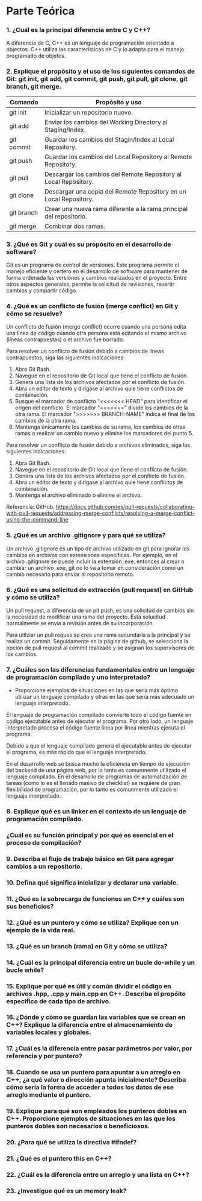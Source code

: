 
# Parte Teórica

### 1. ¿Cuál es la principal diferencia entre C y C++?
A diferencia de C, C++ es un lenguaje de programación orientado a objectos. 
C++ utiliza las características de C y lo adapta para el manejo programado de objetos.


### 2. Explique el propósito y el uso de los siguientes comandos de Git: git init, git add, git commit, git push, git pull, git clone, git branch, git merge.
| Comando | Propósito y uso |
| - | - |
| git init   | Inicializar un repositorio nuevo.                                   |
| git add    | Enviar los cambios del Working Directory al Staging/Index.          |
| git commit | Guardar los cambios del Stagin/Index al Local Repository.           |
| git push   | Guardar los cambios del Local Repository al Remote Repository.      |
| git pull   | Descargar los cambios del Remote Repository al Local Repository.    |
| git clone  | Descargar una copia del Remote Repository en un Local Repository.   |
| git branch | Crear una nueva rama diferente a la rama principal del repositorio. |
| git merge  | Combinar dos ramas.                                                 |


### 3. ¿Qué es Git y cuál es su propósito en el desarrollo de software?
Git es un programa de control de versiones. Este programa permite el manejo eficiente y certero en el desarrollo 
de software para mantener de forma ordenada las versiones y cambios realizados en el proyecto. Entre otros aspectos 
generales, permite la solicitud de revisiones, revertir cambios y compartir código.

### 4. ¿Qué es un conflicto de fusión (merge conflict) en Git y cómo se resuelve?
Un conflicto de fusión (merge conflict) ocurre cuando una persona edita una línea de código cuando otra persona está 
editando el mismo archivo (líneas contrapuestas) o el archivo fue borrado.

Para resolver un conflicto de fusión debido a cambios de líneas contrapuestos, siga las siguientes indicaciones:
1. Abra Git Bash.
2. Navegue en el repositorio de Git local que tiene el conflicto de fusión.
3. Genera una lista de los archivos afectados por el conflicto de fusión.
4. Abra un editor de texto y dirígase al archivo quie tiene conflictos de combinación.
5. Busque el marcador de conflicto "<<<<<<< HEAD" para identificar el origen del conflicto. El marcador "=======" divide los cambios de la otra rama. El marcador ">>>>>>> BRANCH-NAME" indica el final de los cambios de la otra rama.
6. Mantenga únicamente los cambios de su rama, los cambios de otras ramas o realizar un cambio nuevo y elimine los marcadores del punto 5.


Para resolver un conflicto de fusión debido a archivos eliminados, siga las siguientes indicaciones:
1. Abra Git Bash.
2. Navegue en el repositorio de Git local que tiene el conflicto de fusión.
3. Genera una lista de los archivos afectados por el conflicto de fusión.
4. Abra un editor de texto y dirígase al archivo quie tiene conflictos de combinación.
5. Mantenga el archivo eliminado o elimine el archivo.

Referencia: GitHub, https://docs.github.com/es/pull-requests/collaborating-with-pull-requests/addressing-merge-conflicts/resolving-a-merge-conflict-using-the-command-line

### 5. ¿Qué es un archivo .gitignore y para qué se utiliza?
Un archivo .gitignore es un tipo de archivo utilizado en git para ignorar los cambios en archivos con extensiones específicas. Por ejemplo, en el archivo .gitignore se puede incluir la extensión .exe, entonces al crear o cambiar un archivo .exe, git no lo va a tomar en consideración como un cambio necesario para enviar al repositorio remoto.

### 6. ¿Qué es una solicitud de extracción (pull request) en GitHub y cómo se utiliza?
Un pull request, a diferencia de un pit push, es una solicitud de cambios sin la necesidad de modificar una rama del proyecto. Esta solucitud normalmente se envía a revisión antes de su incorporación.

Para utilziar un pull reques se crea una rama secundaria a la principal y se realiza un commit. Seguidamente en la página de github, se selecciona la opción de pull request al commit realizado y se asignan los supervisores de los cambios.

### 7. ¿Cuáles son las diferencias fundamentales entre un lenguaje de programación compilado y uno interpretado?
- Proporcione ejemplos de situaciones en las que sería más óptimo utilizar un lenguaje compilado y otras en las que sería más adecuado un lenguaje interpretado.

El lenguaje de programación compilado convierte todo el código fuente en código ejecutable antes de ejecutar el programa. Por otro lado, un lenguaje interpretado procesa el código fuente línea por línea mientras ejecuta el programa.

Debido a que el lenguaje compilado genera el ejecutable antes de ejecutar el programa, es más rápido que el lenguaje interpretado.


En el desarrollo web se busca mucho la eficiencia en tiempo de ejecución del backend de una página web, por lo tanto es comunmente utilizado el lenguaje compilado.
En el desarrollo de programas de automatización de tareas (como lo es el llenado masivo de checklist) se requiere de gran flexibilidad de programación, por lo tanto es comunmente utilizado el lenguaje interpretado.

### 8. Explique qué es un linker en el contexto de un lenguaje de programación compilado.
### ¿Cuál es su función principal y por qué es esencial en el proceso de compilación?
### 9. Describa el flujo de trabajo básico en Git para agregar cambios a un repositorio.
### 10. Defina qué significa inicializar y declarar una variable.
### 11. ¿Qué es la sobrecarga de funciones en C++ y cuáles son sus beneficios?
### 12. ¿Qué es un puntero y cómo se utiliza? Explique con un ejemplo de la vida real.
### 13. ¿Qué es un branch (rama) en Git y cómo se utiliza?
### 14. ¿Cuál es la principal diferencia entre un bucle do-while y un bucle while?
### 15. Explique por qué es útil y común dividir el código en archivos .hpp, .cpp y main.cpp en C++. Describa el propóito específico de cada tipo de archivo.
### 16. ¿Dónde y cómo se guardan las variables que se crean en C++? Explique la diferencia entre el almacenamiento de variables locales y globales.
### 17. ¿Cuál es la diferencia entre pasar parámetros por valor, por referencia y por puntero?
### 18. Cuando se usa un puntero para apuntar a un arreglo en C++, ¿a qué valor o dirección apunta inicialmente? Describa cómo sería la forma de acceder a todos los datos de ese arreglo mediante el puntero.
### 19. Explique para qué son empleados los punteros dobles en C++. Proporcione ejemplos de situaciones en las que los punteros dobles son necesarios o beneficiosos.
### 20. ¿Para qué se utiliza la directiva #ifndef?
### 21. ¿Qué es el puntero this en C++?
### 22. ¿Cuál es la diferencia entre un arreglo y una lista en C++?
### 23. ¿Investigue qué es un memory leak?